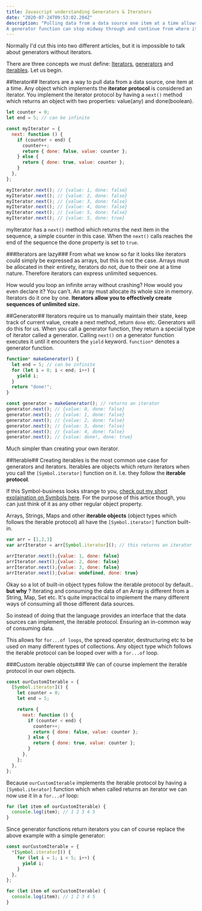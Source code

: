 ```yaml
---
title: Javascript understanding Generators & Iterators
date: "2020-07-24T09:53:02.284Z"
description: "Pulling data from a data source one item at a time allows us to iterate over an infinite data structure.
A generator function can stop midway through and continue from where it stopped."
---
```


Normally I'd cut this into two different articles, but it is impossible to talk about generators without iterators.

There are three concepts we must define: [Iterators](#iterator), [generators](#generator) and [iterables](#iterable). Let us begin.

##Iterator##
Iterators are a way to pull data from a data source, one item at a time. Any object which implements the **iterator protocol** is considered
an iterator. You implement the iterator protocol by having a `next()` method which returns an object with two properties: value(any) and done(boolean).

```js
let counter = 0;
let end = 5; // can be infinite

const myIterator = {
  next: function () {
    if (counter < end) {
      counter++;
      return { done: false, value: counter };
    } else {
      return { done: true, value: counter };
    }
  },
};

myIterator.next(); // {value: 1, done: false}
myIterator.next(); // {value: 2, done: false}
myIterator.next(); // {value: 3, done: false}
myIterator.next(); // {value: 4, done: false}
myIterator.next(); // {value: 5, done: false}
myIterator.next(); // {value: 5, done: true}
```

myIterator has a `next()` method which returns the next item in the sequence, a simple counter in this case. When the `next()` calls reaches the end of
the sequence the done property is set to `true`.

###Iterators are lazy###
From what we know so far it looks like iterators could simply be expressed as arrays, but this is not the case.
Arrays must be allocated in their entirety, iterators do not, due to their one at a time nature. Therefore iterators can
express unlimited sequences.

How would you loop an infinite array without crashing? How would you even declare it? You can't. An array must allocate its whole size in memory.
Iterators do it one by one. **Iterators allow you to effectively create sequences of unlimited size.**

##Generator##
Iterators require us to manually maintain their state, keep track of current value, create a next method, return `done` etc. Generators will do this for us.
When you call a generator function, they return a special type of iterator called a generator.
Calling `next()` on a generator function executes it until it encounters the `yield` keyword.
`function*` denotes a generator function.

```js
function* makeGenerator() {
  let end = 5; // can be infinite
  for (let i = 0; i < end; i++) {
    yield i;
  }
  return "done!";
}

const generator = makeGenerator(); // returns an iterator
generator.next(); // {value: 0, done: false}
generator.next(); // {value: 1, done: false}
generator.next(); // {value: 2, done: false}
generator.next(); // {value: 3, done: false}
generator.next(); // {value: 4, done: false}
generator.next(); // {value: done!, done: true}
```

Much simpler than creating your own iterator.

##Iterable##
Creating iterables is the most common use case for generators and iterators.
Iterables are objects which return iterators when you call the `[Symbol.iterator]` function on it. I.e. they follow the
**iterable protocol**.

If this Symbol-business looks strange to you, [check out my short explaination on Symbols here](/javascript-symbol). For the purpose of this artice though, you can just think of it as any other regular object property.

Arrays, Strings, Maps and other **iterable objects** (object types which follows the iterable protocol) all have the `[Symbol.iterator]` function built-in.

```js
var arr = [1,2,3]
var arrIterator = arr[Symbol.iterator](); // this returns an iterator

arrIterator.next();{value: 1, done: false}
arrIterator.next();{value: 2, done: false}
arrIterator.next();{value: 3, done: false}
arrIterator.next();{value: undefined, done: true}
```

Okay so a lot of built-in object types follow the iterable protocol by default.. **but why** ?
Iterating and consuming the data of an Array is different from a String, Map, Set etc. It's quite impractical to implement
the many different ways of consuming all those different data sources.

So instead of doing that the language provides an interface that the data sources can implement, the iterable protocol. Ensuring an
in-common way of consuming data.

This allows for `for...of loops`, the spread operator, destructuring etc to be used on many different types of collections. Any object type
which follows the iterable protocol can be looped over with a `for...of` loop.

###Custom iterable objects###
We can of course implement the iterable protocol in our own objects.

```js
const ourCustomIterable = {
  [Symbol.iterator]() {
    let counter = 0;
    let end = 5;

    return {
      next: function () {
        if (counter < end) {
          counter++;
          return { done: false, value: counter };
        } else {
          return { done: true, value: counter };
        }
      },
    };
  },
};
```

Because `ourCustomIterable` implements the iterable protocol by having a `[Symbol.iterator]` function which when called returns an iterator
we can now use it in a `for...of` loop:

```js
for (let item of ourCustomIterable) {
  console.log(item); // 1 2 3 4 5
}
```

Since generator functions return iterators you can of course replace the above example with a simple generator:

```js
const ourCustomIterable = {
  *[Symbol.iterator]() {
    for (let i = 1; i < 5; i++) {
      yield i;
    }
  },
};

for (let item of ourCustomIterable) {
  console.log(item); // 1 2 3 4 5
}
```
